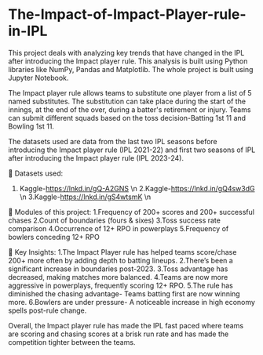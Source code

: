 # The-Impact-of-Impact-Player-rule-in-IPL
This project deals with analyzing key trends that have changed in the IPL after introducing the Impact player rule. This analysis is built using Python libraries like NumPy, Pandas and Matplotlib. The whole project is built using Jupyter Notebook.

The Impact player rule allows teams to substitute one player from a list of 5 named substitutes. The substitution can take place during the start of the innings, at the end of the over, during a batter's retirement or injury. Teams can submit different squads based on the toss decision-Batting 1st 11 and Bowling 1st 11.

The datasets used are data from the last two IPL seasons before introducing the Impact player rule (IPL 2021-22) and first two seasons of IPL after introducing the Impact player rule (IPL 2023-24).

📁 Datasets used: 
1. Kaggle-https://lnkd.in/gQ-A2GNS \n
2.Kaggle-https://lnkd.in/gQ4sw3dG \n
3.Kaggle-https://lnkd.in/gS4wtsmK \n

🔎 Modules of this project:
1.Frequency of 200+ scores and 200+ successful chases
2.Count of boundaries (fours & sixes)
3.Toss success rate comparison
4.Occurrence of 12+ RPO in powerplays
5.Frequency of bowlers conceding 12+ RPO

📌 Key Insights:
1.The Impact Player rule has helped teams score/chase 200+ more often by adding depth to batting lineups.
2.There’s been a significant increase in boundaries post-2023.
3.Toss advantage has decreased, making matches more balanced.
4.Teams are now more aggressive in powerplays, frequently scoring 12+ RPO.
5.The rule has diminished the chasing advantage- Teams batting first are now winning more.
6.Bowlers are under pressure- A noticeable increase in high economy spells post-rule change.

Overall, the Impact player rule has made the IPL fast paced where teams are scoring and chasing scores at a brisk run rate and has made the competition tighter between the teams.

